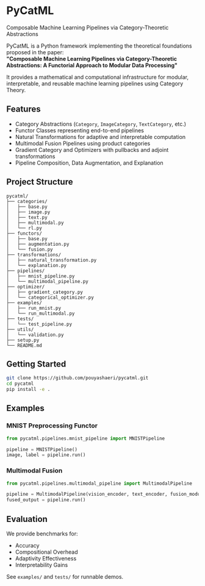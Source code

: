 # PyCatML

Composable Machine Learning Pipelines via Category-Theoretic Abstractions

PyCatML is a Python framework implementing the theoretical foundations proposed in the paper:  
**"Composable Machine Learning Pipelines via Category-Theoretic Abstractions: A Functorial Approach to Modular Data Processing"**

It provides a mathematical and computational infrastructure for modular, interpretable, and reusable machine learning pipelines using Category Theory.

## Features

- Category Abstractions (`Category`, `ImageCategory`, `TextCategory`, etc.)
- Functor Classes representing end-to-end pipelines
- Natural Transformations for adaptive and interpretable computation
- Multimodal Fusion Pipelines using product categories
- Gradient Category and Optimizers with pullbacks and adjoint transformations
- Pipeline Composition, Data Augmentation, and Explanation

## Project Structure

```
pycatml/
├── categories/
│   ├── base.py
│   ├── image.py
│   ├── text.py
│   ├── multimodal.py
│   └── rl.py
├── functors/
│   ├── base.py
│   ├── augmentation.py
│   └── fusion.py
├── transformations/
│   ├── natural_transformation.py
│   └── explanation.py
├── pipelines/
│   ├── mnist_pipeline.py
│   └── multimodal_pipeline.py
├── optimizer/
│   ├── gradient_category.py
│   └── categorical_optimizer.py
├── examples/
│   ├── run_mnist.py
│   └── run_multimodal.py
├── tests/
│   └── test_pipeline.py
├── utils/
│   └── validation.py
├── setup.py
└── README.md
```

## Getting Started

```bash
git clone https://github.com/pouyashaeri/pycatml.git
cd pycatml
pip install -e .
```

## Examples

### MNIST Preprocessing Functor

```python
from pycatml.pipelines.mnist_pipeline import MNISTPipeline

pipeline = MNISTPipeline()
image, label = pipeline.run()
```

### Multimodal Fusion

```python
from pycatml.pipelines.multimodal_pipeline import MultimodalPipeline

pipeline = MultimodalPipeline(vision_encoder, text_encoder, fusion_module)
fused_output = pipeline.run()
```

## Evaluation

We provide benchmarks for:
- Accuracy
- Compositional Overhead
- Adaptivity Effectiveness
- Interpretability Gains

See `examples/` and `tests/` for runnable demos.

